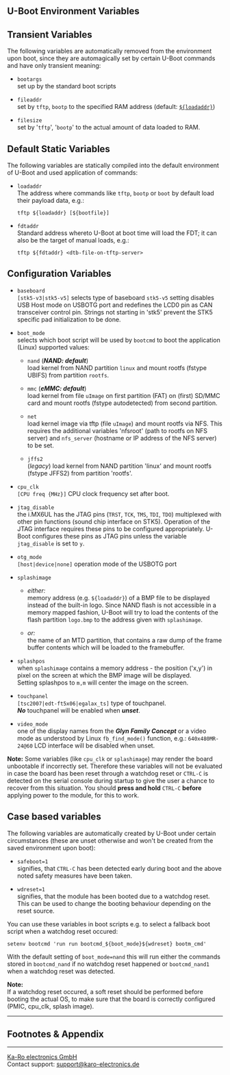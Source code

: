 ## U-Boot Environment Variables
## Transient Variables
The following variables are automatically removed from the environment upon
boot, since they are automagically set by certain U-Boot commands and have
only transient meaning:

* `bootargs`  
  set up by the standard boot scripts

* `fileaddr`  
  set by `tftp`, `bootp` to the specified RAM address
  (default: [`${loadaddr}`](#loadaddr))

* `filesize`  
  set by '`tftp`', '`bootp`' to the actual amount of data loaded to RAM.


## Default Static Variables
The following variables are statically compiled into the default environment of
U-Boot and used application of commands:

* `loadaddr`  
  The address where commands like `tftp`, `bootp` or `boot` by default load their
  payload data, e.g.:

  `tftp ${loadaddr} [${bootfile}]`

* `fdtaddr`  
  Standard address whereto U-Boot at boot time will load the FDT; it can also be
  the target of manual loads, e.g.:

  `tftp ${fdtaddr} <dtb-file-on-tftp-server>`


## Configuration Variables
* `baseboard`  
  `[stk5-v3|stk5-v5]` selects type of baseboard `stk5-v5` setting disables USB
  Host mode on USBOTG port and redefines the LCD0 pin as CAN transceiver control
  pin. Strings not starting in 'stk5' prevent the STK5 specific pad
  initialization to be done.

* `boot_mode`  
  selects which boot script will be used by `bootcmd` to boot the application
  (Linux) supported values:

	* `nand` (_**NAND: default**_)  
      load kernel from NAND partition `linux` and mount rootfs (fstype UBIFS)
      from partition `rootfs`.

	* `mmc` (_**eMMC: default**_)  
      load kernel from file `uImage` on first partition (FAT) on (first) SD/MMC
      card and mount rootfs (fstype autodetected) from second partition.

	* `net`  
      load kernel image via tftp (file `uImage`) and mount rootfs via NFS. This
      requires the additional variables 'nfsroot' (path to rootfs on NFS server)
      and `nfs_server` (hostname or IP address of the NFS server) to be set.

	* `jffs2`  
      (_legacy_) load kernel from NAND partition 'linux' and mount
      rootfs (fstype JFFS2) from partition 'rootfs'.

* `cpu_clk`  
  `[CPU freq {MHz}]` CPU clock frequency set after boot.

* `jtag_disable`  
  the i.MX6UL has the JTAG pins (`TRST`, `TCK`, `TMS`, `TDI`, `TDO`) multiplexed
  with other pin functions (sound chip interface on STK5). Operation of the JTAG
  interface requires these pins to be configured appropriately. U-Boot
  configures these pins as JTAG pins unless the variable `jtag_disable` is set
  to `y`.

* `otg_mode`  
  `[host|device|none]` operation mode of the USBOTG port

* `splashimage`  
  * _either:_  
     memory address (e.g. `${loadaddr}`) of a BMP file to be displayed
     instead of the built-in logo. Since NAND flash is not accessible in a
     memory mapped fashion, U-Boot will try to load the contents of the flash
	 partition `logo.bmp` to the address given with `splashimage`.

  * _or:_  
     the name of an MTD partition, that contains a raw dump of the frame buffer
     contents which will be loaded to the framebuffer.

* `splashpos`  
  when `splashimage` contains a memory address - the position ('x,y') in pixel
  on the screen at which the BMP image will be displayed.  
  Setting splashpos to `m,m` will center the image on the screen.

* `touchpanel`  
  `[tsc2007|edt-ft5x06|egalax_ts]` type of touchpanel.  
  _**No**_ touchpanel will be enabled when _**unset**_.

* `video_mode`  
  one of the display names from the _**Glyn Family Concept**_ or a video mode as
  understood by Linux `fb_find_mode()` function, e.g.: `640x480MR-24@60` LCD
  interface will be disabled when unset.

**Note:**
Some variables (like `cpu_clk` or `splashimage`) may render the board unbootable
if incorrectly set. Therefore these variables will not be evaluated in case the
board has been reset through a watchdog reset or `CTRL-C` is detected on the
serial console during startup to give the user a chance to recover from this
situation.
You should **press and hold** `CTRL-C` **before** applying power to the module,
for this to work.

## Case based variables
The following variables are automatically created by U-Boot under
certain circumstances (these are unset otherwise and won't be created
from the saved environment upon boot):

* `safeboot=1`  
  signifies, that `CTRL-C` has been detected early during  boot and the above
  noted safety measures have been taken.

* `wdreset=1`  
  signifies, that the module has been booted due to a watchdog reset. This can be
  used to change the booting behaviour depending on the reset source.

You can use these variables in boot scripts e.g. to select a fallback boot
script when a watchdog reset occured:

`setenv bootcmd 'run run bootcmd_${boot_mode}${wdreset} bootm_cmd'`  

With the default setting of `boot_mode=nand` this will run either the commands
stored in `bootcmd_nand` if no watchdog reset happened or `bootcmd_nand1` when a
watchdog reset was detected.

**Note:**  
If a watchdog reset occured, a soft reset should be performed before booting the
actual OS, to make sure that the board is correctly configured (PMIC, cpu_clk,
splash image).

---
## Footnotes & Appendix

---
[Ka-Ro electronics GmbH](http://www.karo-electronics.de)  
Contact support: support@karo-electronics.de